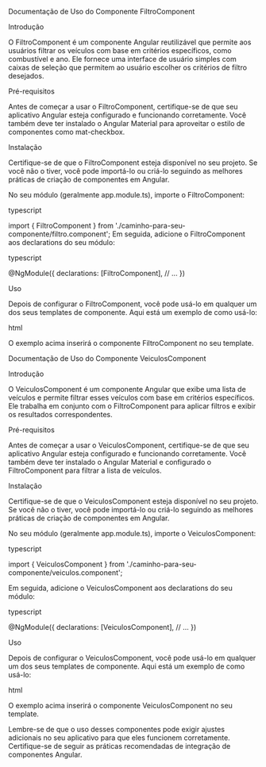 Documentação de Uso do Componente FiltroComponent

Introdução

O FiltroComponent é um componente Angular reutilizável que permite aos usuários filtrar os veículos com base em critérios específicos, como combustível e ano. Ele fornece uma interface de usuário simples com caixas de seleção que permitem ao usuário escolher os critérios de filtro desejados.

Pré-requisitos

Antes de começar a usar o FiltroComponent, certifique-se de que seu aplicativo Angular esteja configurado e funcionando corretamente. Você também deve ter instalado o Angular Material para aproveitar o estilo de componentes como mat-checkbox.

Instalação

Certifique-se de que o FiltroComponent esteja disponível no seu projeto. Se você não o tiver, você pode importá-lo ou criá-lo seguindo as melhores práticas de criação de componentes em Angular.

No seu módulo (geralmente app.module.ts), importe o FiltroComponent:

typescript

import { FiltroComponent } from './caminho-para-seu-componente/filtro.component';
Em seguida, adicione o FiltroComponent aos declarations do seu módulo:

typescript

@NgModule({
  declarations: [FiltroComponent],
  // ...
})

Uso

Depois de configurar o FiltroComponent, você pode usá-lo em qualquer um dos seus templates de componente. Aqui está um exemplo de como usá-lo:

html

<app-filtro></app-filtro>

O exemplo acima inserirá o componente FiltroComponent no seu template.


Documentação de Uso do Componente VeiculosComponent

Introdução

O VeiculosComponent é um componente Angular que exibe uma lista de veículos e permite filtrar esses veículos com base em critérios específicos. Ele trabalha em conjunto com o FiltroComponent para aplicar filtros e exibir os resultados correspondentes.

Pré-requisitos

Antes de começar a usar o VeiculosComponent, certifique-se de que seu aplicativo Angular esteja configurado e funcionando corretamente. Você também deve ter instalado o Angular Material e configurado o FiltroComponent para filtrar a lista de veículos.

Instalação

Certifique-se de que o VeiculosComponent esteja disponível no seu projeto. Se você não o tiver, você pode importá-lo ou criá-lo seguindo as melhores práticas de criação de componentes em Angular.

No seu módulo (geralmente app.module.ts), importe o VeiculosComponent:

typescript

import { VeiculosComponent } from './caminho-para-seu-componente/veiculos.component';

Em seguida, adicione o VeiculosComponent aos declarations do seu módulo:

typescript

@NgModule({
  declarations: [VeiculosComponent],
  // ...
})

Uso

Depois de configurar o VeiculosComponent, você pode usá-lo em qualquer um dos seus templates de componente. Aqui está um exemplo de como usá-lo:

html

<app-veiculos></app-veiculos>

O exemplo acima inserirá o componente VeiculosComponent no seu template.

Lembre-se de que o uso desses componentes pode exigir ajustes adicionais no seu aplicativo para que eles funcionem corretamente. Certifique-se de seguir as práticas recomendadas de integração de componentes Angular.
